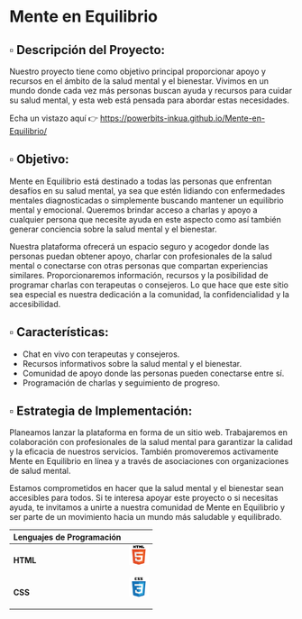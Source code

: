 # Mente en Equilibrio

## ▫ Descripción del Proyecto:

Nuestro proyecto tiene como objetivo principal proporcionar apoyo y recursos en el ámbito de la salud mental y el bienestar. 
Vivimos en un mundo donde cada vez más personas buscan ayuda y recursos para cuidar su salud mental, y esta web está pensada para abordar estas necesidades.

Echa un vistazo aquí ​👉​​
https://powerbits-inkua.github.io/Mente-en-Equilibrio/

## ▫ Objetivo:

Mente en Equilibrio está destinado a todas las personas que enfrentan desafíos en su salud mental, ya sea que estén lidiando con enfermedades mentales diagnosticadas o simplemente buscando mantener un equilibrio mental y emocional. Queremos brindar acceso a charlas y apoyo a cualquier persona que necesite ayuda en este aspecto como así también generar conciencia sobre la salud mental y el bienestar.

Nuestra plataforma ofrecerá un espacio seguro y acogedor donde las personas puedan obtener apoyo, charlar con profesionales de la salud mental o conectarse con otras personas que compartan experiencias similares. Proporcionaremos información, recursos y la posibilidad de programar charlas con terapeutas o consejeros. Lo que hace que este sitio sea especial es nuestra dedicación a la comunidad, la confidencialidad y la accesibilidad.

## ▫ Características:

* Chat en vivo con terapeutas y consejeros.
* Recursos informativos sobre la salud mental y el bienestar.
* Comunidad de apoyo donde las personas pueden conectarse entre sí.
* Programación de charlas y seguimiento de progreso.

## ▫ Estrategia de Implementación:

Planeamos lanzar la plataforma en forma de un sitio web. Trabajaremos en colaboración con profesionales de la salud mental para garantizar la calidad y la eficacia de nuestros servicios. También promoveremos activamente Mente en Equilibrio en línea y a través de asociaciones con organizaciones de salud mental.

Estamos comprometidos en hacer que la salud mental y el bienestar sean accesibles para todos. Si te interesa apoyar este proyecto o si necesitas ayuda, te invitamos a unirte a nuestra comunidad de Mente en Equilibrio y ser parte de un movimiento hacia un mundo más saludable y equilibrado.


| **Lenguajes de Programación**| |
| ------------- | ------------- |
|**HTML**  |  <a href="https://www.w3.org/html/" target="_blank" rel="noreferrer"> <img src="https://raw.githubusercontent.com/devicons/devicon/master/icons/html5/html5-original-wordmark.svg" alt="javascript" width="35" height="35"/> </a></p>|
|**CSS**  |  <a href="https://www.w3schools.com/css/" target="_blank" rel="noreferrer"> <img src="https://raw.githubusercontent.com/devicons/devicon/master/icons/css3/css3-original-wordmark.svg" alt="javascript" width="35" height="35"/> </a></p>|

